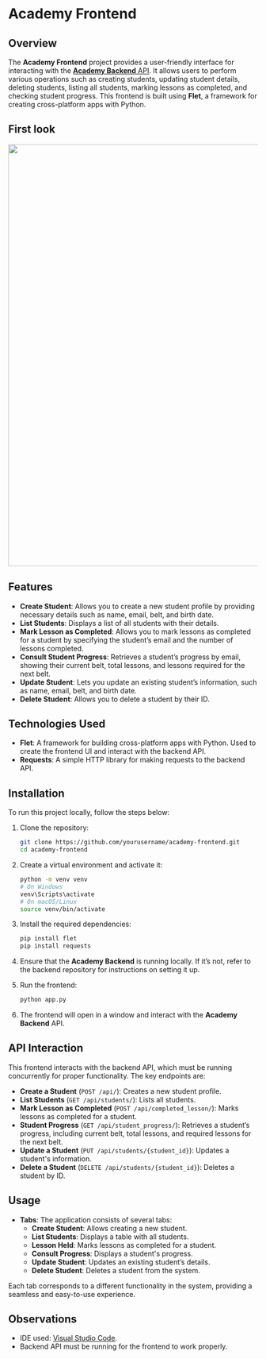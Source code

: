 # Academy Frontend

## Overview

The **Academy Frontend** project provides a user-friendly interface for interacting with the <a href="https://github.com/JustAnotherBitt/Academy-Backend">**Academy Backend** API</a>. It allows users to perform various operations such as creating students, updating student details, deleting students, listing all students, marking lessons as completed, and checking student progress. This frontend is built using **Flet**, a framework for creating cross-platform apps with Python.

## First look

<p align="center">
<img src="https://github.com/user-attachments/assets/0ba17f04-e535-42d4-80af-e46b41953ccf" alt="" width="850">
</p>


## Features

- **Create Student**: Allows you to create a new student profile by providing necessary details such as name, email, belt, and birth date.
- **List Students**: Displays a list of all students with their details.
- **Mark Lesson as Completed**: Allows you to mark lessons as completed for a student by specifying the student’s email and the number of lessons completed.
- **Consult Student Progress**: Retrieves a student’s progress by email, showing their current belt, total lessons, and lessons required for the next belt.
- **Update Student**: Lets you update an existing student’s information, such as name, email, belt, and birth date.
- **Delete Student**: Allows you to delete a student by their ID.

## Technologies Used

- **Flet**: A framework for building cross-platform apps with Python. Used to create the frontend UI and interact with the backend API.
- **Requests**: A simple HTTP library for making requests to the backend API.

## Installation

To run this project locally, follow the steps below:

1. Clone the repository:

   ```bash
   git clone https://github.com/yourusername/academy-frontend.git
   cd academy-frontend
   ```

2. Create a virtual environment and activate it:

   ```bash
   python -m venv venv
   # On Windows
   venv\Scripts\activate
   # On macOS/Linux
   source venv/bin/activate
   ```

3. Install the required dependencies:

   ```bash
   pip install flet
   pip install requests
   ```

4. Ensure that the **Academy Backend** is running locally. If it’s not, refer to the backend repository for instructions on setting it up.

5. Run the frontend:

   ```bash
   python app.py      
   ```

6. The frontend will open in a window and interact with the **Academy Backend** API.

## API Interaction

This frontend interacts with the backend API, which must be running concurrently for proper functionality. The key endpoints are:

- **Create a Student** (`POST /api/`): Creates a new student profile.
- **List Students** (`GET /api/students/`): Lists all students.
- **Mark Lesson as Completed** (`POST /api/completed_lesson/`): Marks lessons as completed for a student.
- **Student Progress** (`GET /api/student_progress/`): Retrieves a student’s progress, including current belt, total lessons, and required lessons for the next belt.
- **Update a Student** (`PUT /api/students/{student_id}`): Updates a student's information.
- **Delete a Student** (`DELETE /api/students/{student_id}`): Deletes a student by ID.

## Usage

- **Tabs**: The application consists of several tabs:
    - **Create Student**: Allows creating a new student.
    - **List Students**: Displays a table with all students.
    - **Lesson Held**: Marks lessons as completed for a student.
    - **Consult Progress**: Displays a student's progress.
    - **Update Student**: Updates an existing student’s details.
    - **Delete Student**: Deletes a student from the system.

Each tab corresponds to a different functionality in the system, providing a seamless and easy-to-use experience.

## Observations

- IDE used: <a href="https://code.visualstudio.com/download">Visual Studio Code</a>.
- Backend API must be running for the frontend to work properly.

